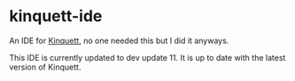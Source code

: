 # kinquett-ide
An IDE for [Kinquett](https://github.com/MusicOnStereo/Kinquett), no one needed this but I did it anyways.

This IDE is currently updated to dev update 11. It is up to date with the latest version of Kinquett.
